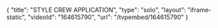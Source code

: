 {
    "title": "STYLE CREW APPLICATION",
    "type": "solo",
    "layout": "iframe-static",
    "videoId": "164615790",
    "url": "\/tvpembed\/164615790"
}
